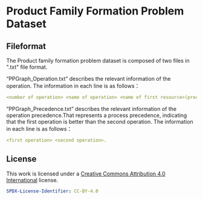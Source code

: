 # Product Family Formation Problem Dataset

## Fileformat

The Product family formation problem dataset is composed of two files in ".txt" file format.

“PPGraph_Operation.txt” describes the relevant information of the operation.
The information in each line is as follows：
```yaml
<number of operation> <name of operation> <name of first resource>(process time in `s`) <name of second resource>(process time in `s`)……
```

“PPGraph_Precedence.txt” describes the relevant information of the operation precedence.That represents a process precedence, indicating that the first operation is better than the second operation.
The information in each line is as follows：
```yaml
<first operation> <second operation>.
```

## License

This work is licensed under a [Creative Commons Attribution 4.0 International](https://creativecommons.org/licenses/by/4.0/) license.

```yaml
SPDX-License-Identifier: CC-BY-4.0
```
